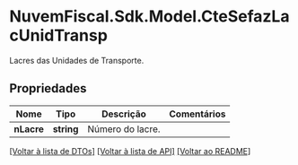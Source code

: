 # NuvemFiscal.Sdk.Model.CteSefazLacUnidTransp
Lacres das Unidades de Transporte.

## Propriedades

Nome | Tipo | Descrição | Comentários
------------ | ------------- | ------------- | -------------
**nLacre** | **string** | Número do lacre. | 

[[Voltar à lista de DTOs]](../README.md#documentation-for-models) [[Voltar à lista de API]](../README.md#documentation-for-api-endpoints) [[Voltar ao README]](../README.md)

